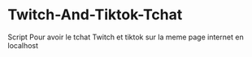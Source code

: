 # Twitch-And-Tiktok-Tchat
Script Pour avoir le tchat Twitch et tiktok sur la meme page internet en localhost 
